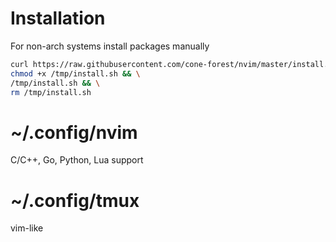 # Installation
For non-arch systems install packages manually
```bash
curl https://raw.githubusercontent.com/cone-forest/nvim/master/install.sh > /tmp/install.sh && \
chmod +x /tmp/install.sh && \
/tmp/install.sh && \
rm /tmp/install.sh
```

# ~/.config/nvim
C/C++, Go, Python, Lua support

# ~/.config/tmux
vim-like
